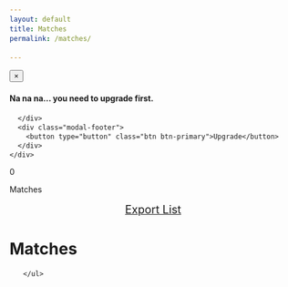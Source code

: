 ```yaml
---
layout: default
title: Matches
permalink: /matches/

---
```


<!-- Modal -->
<div class="modal fade" id="myModal" tabindex="-1" role="dialog" aria-labelledby="myModalLabel" aria-hidden="true">
  <div class="modal-dialog">
    <div class="modal-content">
      <div class="modal-header">
        <button type="button" class="close" data-dismiss="modal" aria-label="Close"><span aria-hidden="true">&times;</span></button>
      </div>
      <div class="modal-body">
      <h4 id="myModalLabel">Na na na... you need to upgrade first.</h4>

      </div>
      <div class="modal-footer">
        <button type="button" class="btn btn-primary">Upgrade</button>
      </div>
    </div>
  </div>
</div>



<div class="row">
  <div class="col-xs-8">
  <div id="match-count" class="btn-circle-sm">
    <span id="match_number">0</span>
    <p>Matches</p>
  </div>
  </div>

  <div class="col-xs-4">
  <div style="text-align:center; font-size:1.4em; margin:15px;">
    <a href="#" class="export_link btn btn-success">Export List</a>
  </div>
  </div>
</div>

# Matches


<div class="actuals matches-table" style="display: ;">
    <ul id="actual_matches">

    </ul>
</div>



<div id="match_template" style="display:none;">
    <li id="%id%" class='panel text-left'>
      <div class="row">
        <div class="col-xs-3">
          <img src='/img/chad-person.jpg' class='img-circle avatar'>
        </div>
        <h3 class="text-center col-xs-9">%name%</h3>
      </div>

      <div class="row">
        <div class="col-xs-9">
          <ul>
            %tags%
          </ul>
        </div>
        <div class="row btn-group match-btn col-xs-3">
          <a href='#' id='info' class='%id% btn-circle-sm'> <i class="fa fa-info fa-2x"></i></a>
        </div>
      </div>
      <div class="row">
        <h4 class="col-xs-3">Email:</h4>
        <div class="col-xs-9">
        <a href="#" class="export_link">%email%</a>
        </div>

      </div>
    </li>
</div>










<script type="text/javascript">
    bowtie.user.info(function(user){
      if(user){
        $('.signed-in').show();

        var promDate = new dmProject("pr_Tl1Eehzg", user);
        promDate.get_actual_matches();

      }else{
        $('.signed-out').show();
      }
    });
</script>
